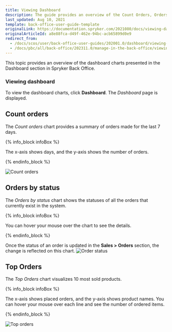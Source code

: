 ```yaml
---
title: Viewing Dashboard
description: The guide provides an overview of the Count Orders, Orders by Status, and Top Orders charts you can see when working from the Dashboard.
last_updated: Aug 10, 2021
template: back-office-user-guide-template
originalLink: https://documentation.spryker.com/2021080/docs/viewing-dashboard
originalArticleId: a8e88fca-d49f-462e-94bc-acb65899d0e9
redirect_from:
  - /docs/scos/user/back-office-user-guides/202001.0/dashboard/viewing-dashboard.html
  - /docs/pbc/all/back-office/202311.0/manage-in-the-back-office/viewing-dashboard.html
---
```


This topic provides an overview of the dashboard charts presented in the Dashboard section in Spryker Back Office.

### Viewing dashboard

To view the dashboard charts, click **Dashboard**. The *Dashboard* page  is displayed.

## Count orders

The *Count orders* chart provides a summary of orders made for the last 7 days.

{% info_block infoBox %}

The x-axis shows days, and the y-axis shows the number of orders.

{% endinfo_block %}

![Count orders](https://spryker.s3.eu-central-1.amazonaws.com/docs/User+Guides/Back+Office+User+Guides/Dashboard/count-orders.png)

## Orders by status

The *Orders by status* chart shows the statuses of all the orders that currently exist in the system.

{% info_block infoBox %}

You can hover your mouse over the chart to see the details.

{% endinfo_block %}

Once the status of an order is updated in the **Sales&nbsp;<span aria-label="and then">></span> Orders** section, the change is reflected on this chart.
![Order status](https://spryker.s3.eu-central-1.amazonaws.com/docs/User+Guides/Back+Office+User+Guides/Dashboard/orders-status.png)

## Top Orders

The *Top Orders* chart visualizes 10 most sold products.

{% info_block infoBox %}

The x-axis shows placed orders, and the y-axis shows product names. You can hover your mouse over each line and see the number of ordered items.

{% endinfo_block %}

![Top orders](https://spryker.s3.eu-central-1.amazonaws.com/docs/User+Guides/Back+Office+User+Guides/Dashboard/top-orders.png)

